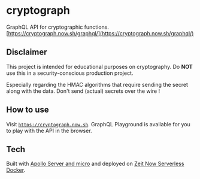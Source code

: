 # cryptograph

GraphQL API for cryptographic functions. [https://cryptograph.now.sh/graphql/](https://cryptograph.now.sh/graphql/)

## Disclaimer

This project is intended for educational purposes on cryptography.
Do **NOT** use this in a security-conscious production project.

Especially regarding the HMAC algorithms that require sending the secret along with the data. Don't send (actual) secrets over the wire !

## How to use

Visit [`https://cryptograph.now.sh`](https://cryptograph.now.sh).
GraphQL Playground is available for you to play with the API in the browser.

## Tech

Built with [Apollo Server and micro](https://www.apollographql.com/docs/apollo-server/servers/micro.html) and deployed on [Zeit Now Serverless Docker](https://zeit.co/blog/serverless-docker).
